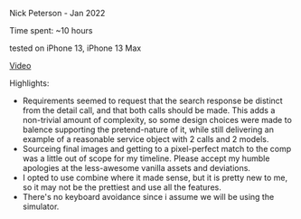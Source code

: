 

Nick Peterson - Jan 2022

Time spent: ~10 hours

tested on iPhone 13, iPhone 13 Max

[Video](https://user-images.githubusercontent.com/875775/150468887-903709d0-2972-406f-8820-9eaf4cfdad96.mov)

Highlights:

- Requirements seemed to request that the search response be distinct from the detail call, and that both calls should be made. This adds a non-trivial amount of complexity, so some design choices were made to balence supporting the pretend-nature of it, while still delivering an example of a reasonable service object with 2 calls and 2 models. 
- Sourceing final images and getting to a pixel-perfect match to the comp was a little out of scope for my timeline. Please accept my humble apologies at the less-awesome vanilla assets and deviations.
- I opted to use combine where it made sense, but it is pretty new to me, so it may not be the prettiest and use all the features.
- There's no keyboard avoidance since i assume we will be using the simulator.
